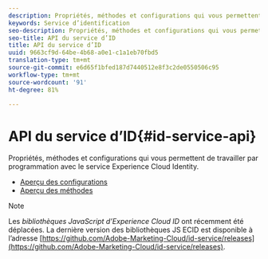 ```yaml
---
description: Propriétés, méthodes et configurations qui vous permettent de travailler par programmation avec le service Experience Cloud Identity.
keywords: Service d’identification
seo-description: Propriétés, méthodes et configurations qui vous permettent de travailler par programmation avec le service Experience Cloud Identity.
seo-title: API du service d’ID
title: API du service d’ID
uuid: 9663cf9d-64be-4b68-a0e1-c1a1eb70fbd5
translation-type: tm+mt
source-git-commit: e6d65f1bfed187d7440512e8f3c2de0550506c95
workflow-type: tm+mt
source-wordcount: '91'
ht-degree: 81%

---
```



# API du service d’ID{#id-service-api}

Propriétés, méthodes et configurations qui vous permettent de travailler par programmation avec le service Experience Cloud Identity.

* [Aperçu des configurations](function-vars/function-vars.md)
* [Aperçu des méthodes](get-set/get-set.md)

>[!NOTE]
>
>Les *bibliothèques JavaScript d’Experience Cloud ID* ont récemment été déplacées. La dernière version des bibliothèques JS ECID est disponible à l’adresse [https://github.com/Adobe-Marketing-Cloud/id-service/releases](https://github.com/Adobe-Marketing-Cloud/id-service/releases).

